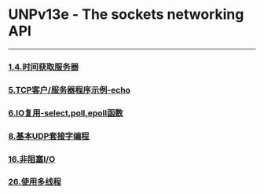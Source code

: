 # UNPv13e - The sockets networking API
---



### [1,4.时间获取服务器](intro/)

### [5.TCP客户/服务器程序示例-echo](tcpcliserv/)

### [6.IO复用-select,poll,epoll函数](select/)

### [8.基本UDP套接字编程](udpcliserv/)

### [16.非阻塞I/O](nonblock/)

### [26.使用多线程](threads/)
